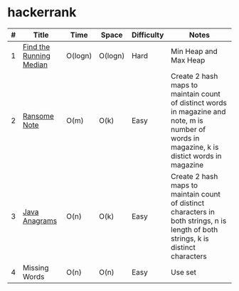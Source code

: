 # hackerrank
| #    | Title               |  Time           |  Space           | Difficulty           | Notes                  | 
|-------|-------------------- | --------------- | -----------------| ---------------   | --------------------------|
| 1  |[Find the Running Median](https://www.hackerrank.com/challenges/find-the-running-median/problem)|O(logn)|O(logn) |Hard| Min Heap and Max Heap                    |
| 2  |[Ransome Note](https://www.hackerrank.com/challenges/ctci-ransom-note/problem)|O(m)|O(k) |Easy|Create 2 hash maps to maintain count of distinct words in magazine and note, m is number of words in magazine, k is distict words in magazine
| 3  |[Java Anagrams](https://www.hackerrank.com/challenges/java-anagrams/problem)|O(n)|O(k) |Easy|Create 2 hash maps to maintain count of distinct characters in both strings, n is length of both strings, k is distinct characters|
| 4  |Missing Words|O(n)|O(n) |Easy|Use set|
